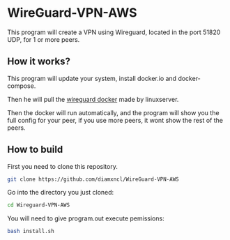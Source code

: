 # WireGuard-VPN-AWS

This program will create a VPN using Wireguard, located in the port 51820 UDP, for 1 or more peers.

## How it works?
This program will update your system, install docker.io and docker-compose.

Then he will pull the [wireguard docker](https://github.com/linuxserver/docker-wireguard) made by linuxserver.

Then the docker will run automatically, and the program will show you the full config for your peer, if you use more peers, it wont show the rest of the peers.

## How to build

First you need to clone this repository.

  ```bash
  git clone https://github.com/diamxncl/WireGuard-VPN-AWS
  ```
Go into the directory you just cloned:

  ```bash
  cd Wireguard-VPN-AWS
  ```

You will need to give program.out execute pemissions:
  ```bash
  bash install.sh
  ```
